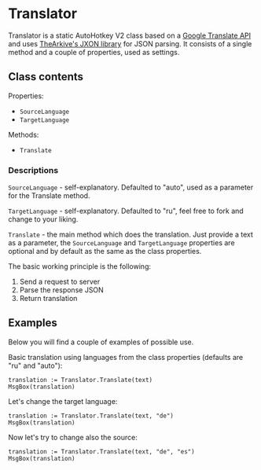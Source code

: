 # Translator

Translator is a static AutoHotkey V2 class based on a [Google Translate API](https://github.com/vitalets/google-translate-api) and uses [TheArkive&#39;s JXON library](https://github.com/TheArkive/JXON_ahk2) for JSON parsing. It consists of a single method and a couple of properties, used as settings.

## Class contents

Properties:

* `SourceLanguage`
* `TargetLanguage`

Methods:

* `Translate`

### Descriptions

`SourceLanguage` - self-explanatory. Defaulted to "auto", used as a parameter for the Translate method.

`TargetLanguage` - self-explanatory. Defaulted to "ru", feel free to fork and change to your liking.

`Translate` - the main method which does the translation. Just provide a text as a parameter, the `SourceLanguage` and `TargetLanguage` properties are optional and by default as the same as the class properties. 

The basic working principle is the following:

1. Send a request to server
2. Parse the response JSON
3. Return translation

## Examples

Below you will find a couple of examples of possible use.

Basic translation using languages from the class properties (defaults are "ru" and "auto"):

```
translation := Translator.Translate(text)
MsgBox(translation)
```

Let's change the target language:

```
translation := Translator.Translate(text, "de")
MsgBox(translation)
```

Now let's try to change also the source:

```
translation := Translator.Translate(text, "de", "es")
MsgBox(translation)
```
